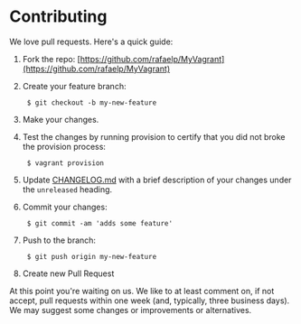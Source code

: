 # Contributing

We love pull requests. Here's a quick guide:

1. Fork the repo: [https://github.com/rafaelp/MyVagrant](https://github.com/rafaelp/MyVagrant)

1. Create your feature branch:

		$ git checkout -b my-new-feature

1. Make your changes.

1. Test the changes by running provision to certify that you did not broke the provision process:

		$ vagrant provision

1. Update [CHANGELOG.md](https://github.com/rafaelp/MyVagrant/blob/master/CHANGELOG.md) with a brief description of your changes under the `unreleased` heading.

1. Commit your changes:

		$ git commit -am 'adds some feature'

1. Push to the branch:

		$ git push origin my-new-feature

1. Create new Pull Request

At this point you're waiting on us. We like to at least comment on, if not
accept, pull requests within one week (and, typically, three business
days). We may suggest some changes or improvements or alternatives.